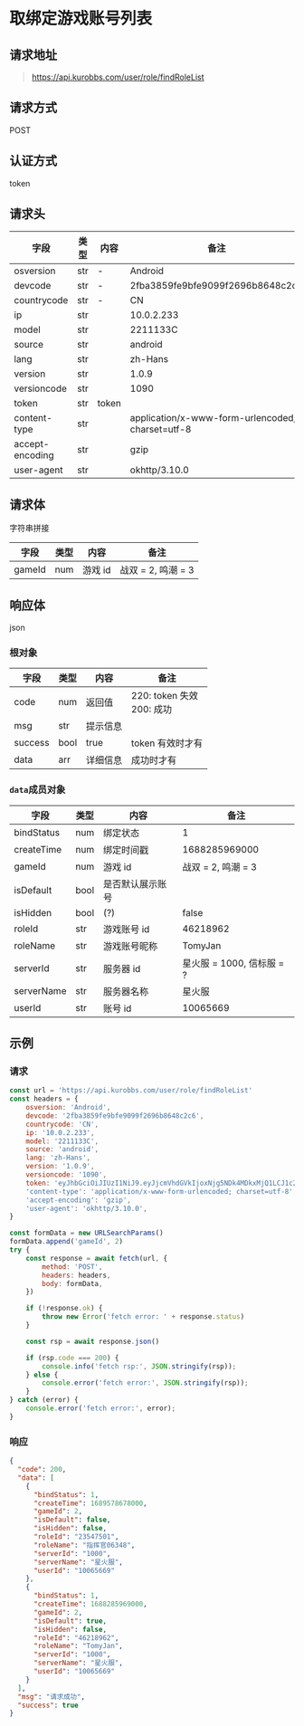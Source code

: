 # 取绑定游戏账号列表

## 请求地址

> https://api.kurobbs.com/user/role/findRoleList

## 请求方式
POST

## 认证方式

token

## 请求头

| 字段            | 类型 | 内容  | 备注                                             |
| --------------- | ---- | ----- | ------------------------------------------------ |
| osversion       | str  | -     | Android                                          |
| devcode         | str  | -     | 2fba3859fe9bfe9099f2696b8648c2c6                 |
| countrycode     | str  | -     | CN                                               |
| ip              | str  |       | 10.0.2.233                                       |
| model           | str  |       | 2211133C                                         |
| source          | str  |       | android                                          |
| lang            | str  |       | zh-Hans                                          |
| version         | str  |       | 1.0.9                                            |
| versioncode     | str  |       | 1090                                             |
| token           | str  | token |                                                  |
| content-type    | str  |       | application/x-www-form-urlencoded; charset=utf-8 |
| accept-encoding | str  |       | gzip                                             |
| user-agent      | str  |       | okhttp/3.10.0                                    |

## 请求体

字符串拼接

| 字段   | 类型 | 内容    | 备注               |
| ------ | ---- | ------- | ------------------ |
| gameId | num  | 游戏 id | 战双 = 2, 鸣潮 = 3 |

## 响应体

json

### 根对象

| 字段    | 类型 | 内容     | 备注                           |
| ------- | ---- | -------- | ------------------------------ |
| code    | num  | 返回值   | 220: token 失效<br />200: 成功 |
| msg     | str  | 提示信息 |                                |
| success | bool | true     | token 有效时才有               |
| data    | arr  | 详细信息 | 成功时才有                     |

### `data`成员对象


| 字段      | 类型 | 内容         | 备注                                                         |
| --------- | ---- | ------------ | ------------------------------------------------------------ |
| bindStatus | num  | 绑定状态     | 1 |
| createTime | num | 绑定时间戳 | 1688285969000 |
| gameId | num | 游戏 id | 战双 = 2, 鸣潮 = 3 |
| isDefault | bool | 是否默认展示账号 |  |
| isHidden | bool | (?)  | false |
| roleId | str | 游戏账号 id | 46218962 |
| roleName | str | 游戏账号昵称 | TomyJan |
| serverId | str | 服务器 id | 星火服 = 1000, 信标服 = ? |
| serverName | str | 服务器名称 | 星火服 |
| userId | str | 账号 id | 10065669 |

## 示例

### 请求

```js
const url = 'https://api.kurobbs.com/user/role/findRoleList'
const headers = {
    osversion: 'Android',
    devcode: '2fba3859fe9bfe9099f2696b8648c2c6',
    countrycode: 'CN',
    ip: '10.0.2.233',
    model: '2211133C',
    source: 'android',
    lang: 'zh-Hans',
    version: '1.0.9',
    versioncode: '1090',
    token: 'eyJhbGciOiJIUzI1NiJ9.eyJjcmVhdGVkIjoxNjg5NDk4MDkxMjQ1LCJ1c2VySWQiOjEwMDY1NjY5fQ.AAAA_AAAAAAAAAAAAAAAAAAAAAAAAAAA-AAAAAAAAAA',
    'content-type': 'application/x-www-form-urlencoded; charset=utf-8',
    'accept-encoding': 'gzip',
    'user-agent': 'okhttp/3.10.0',
}

const formData = new URLSearchParams()
formData.append('gameId', 2)
try {
    const response = await fetch(url, {
        method: 'POST',
        headers: headers,
        body: formData,
    })

    if (!response.ok) {
        throw new Error('fetch error: ' + response.status)
    }

    const rsp = await response.json()

    if (rsp.code === 200) {
        console.info('fetch rsp:', JSON.stringify(rsp));
    } else {
        console.error('fetch error:', JSON.stringify(rsp));
    }
} catch (error) {
    console.error('fetch error:', error);
}
```

### 响应

```json
{
  "code": 200,
  "data": [
    {
      "bindStatus": 1,
      "createTime": 1689578678000,
      "gameId": 2,
      "isDefault": false,
      "isHidden": false,
      "roleId": "23547501",
      "roleName": "指挥官06348",
      "serverId": "1000",
      "serverName": "星火服",
      "userId": "10065669"
    },
    {
      "bindStatus": 1,
      "createTime": 1688285969000,
      "gameId": 2,
      "isDefault": true,
      "isHidden": false,
      "roleId": "46218962",
      "roleName": "TomyJan",
      "serverId": "1000",
      "serverName": "星火服",
      "userId": "10065669"
    }
  ],
  "msg": "请求成功",
  "success": true
}
```
